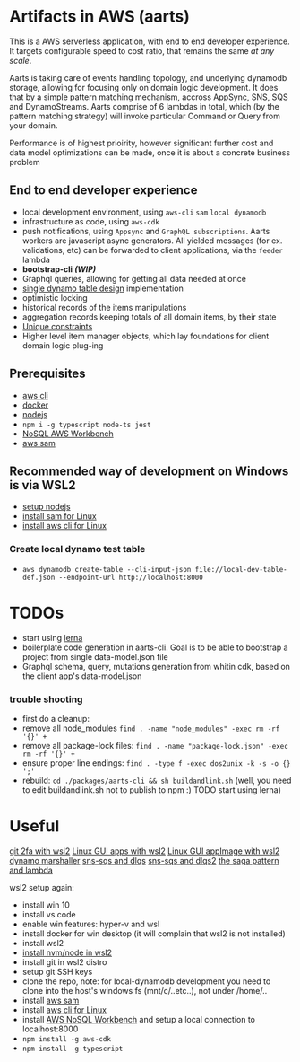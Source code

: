 # Artifacts in AWS (aarts)
This is a AWS serverless application, with end to end developer experience. It targets configurable speed to cost ratio, that remains the same *at any scale*. 

Aarts is taking care of events handling topology, and underlying dynamodb storage, allowing for focusing only on domain logic development. It does that by a simple pattern matching mechanism, accross AppSync, SNS, SQS and DynamoStreams. Aarts comprise of 6 lambdas in total, which (by the pattern matching strategy) will invoke particular Command or Query from your domain.

Performance is of highest prioirity, however significant further cost and data model optimizations can be made, once it is about a concrete business problem

## End to end developer experience
- local development environment, using `aws-cli` `sam` `local dynamodb`
- infrastructure as code, using `aws-cdk`
- push notifications, using `Appsync` and `GraphQL subscriptions`. Aarts workers are javascript async generators. All yielded messages (for ex. validations, etc) can be forwarded to client applications, via the `feeder` lambda
- __bootstrap-cli__ __*(WIP)*__
- Graphql queries, allowing for getting all data needed at once
- [single dynamo table design](https://docs.aws.amazon.com/amazondynamodb/latest/developerguide/bp-general-nosql-design.html#bp-general-nosql-design-concepts) implementation
- optimistic locking
- historical records of the items manipulations
- aggregation records keeping totals of all domain items, by their state
- [Unique constraints](https://aws.amazon.com/blogs/database/simulating-amazon-dynamodb-unique-constraints-using-transactions/)
- Higher level item manager objects, which lay foundations for client domain logic plug-ing

## Prerequisites
- [aws cli](https://docs.aws.amazon.com/cli/latest/userguide/install-cliv2.html)
- [docker](https://docs.docker.com/desktop/)
- [nodejs](https://nodejs.org/en/download/)
- `npm i -g typescript node-ts jest`
- [NoSQL AWS Workbench](https://docs.aws.amazon.com/amazondynamodb/latest/developerguide/workbench.settingup.html)
- [aws sam](https://docs.aws.amazon.com/serverless-application-model/latest/developerguide/serverless-sam-cli-install.html)
## Recommended way of development on Windows is via WSL2
- [setup nodejs](https://docs.microsoft.com/en-us/windows/nodejs/setup-on-wsl2)
- [install sam for Linux](https://docs.aws.amazon.com/serverless-application-model/latest/developerguide/serverless-sam-cli-install.html)
- [install aws cli for Linux](https://docs.aws.amazon.com/cli/latest/userguide/install-cliv2-linux.html#cliv2-linux-install)

### Create local dynamo test table
- `aws dynamodb create-table --cli-input-json file://local-dev-table-def.json --endpoint-url http://localhost:8000`

# TODOs
- start using [lerna](https://github.com/lerna/lerna)
- boilerplate code generation in aarts-cli. Goal is to be able to bootstrap a project from single data-model.json file
- Graphql schema, query, mutations generation from whitin cdk, based on the client app's data-model.json 

### trouble shooting
- first do a cleanup:
- remove all node_modules `find . -name "node_modules" -exec rm -rf '{}' +`
- remove all package-lock files: `find . -name "package-lock.json" -exec rm -rf '{}' +`
- ensure proper line endings: `find . -type f -exec dos2unix -k -s -o {} ';'`
- rebuild: `cd ./packages/aarts-cli && sh buildandlink.sh` (well, you need to edit buildandlink.sh not to publish to npm :) TODO start using lerna)

# Useful
[git 2fa with wsl2](https://gist.github.com/evillgenius75/613a44aa407300a08d0e3faea4c9df6b)
[Linux GUI apps with wsl2](https://techcommunity.microsoft.com/t5/windows-dev-appconsult/running-wsl-gui-apps-on-windows-10/ba-p/1493242)
[Linux GUI appImage with wsl2](https://discourse.appimage.org/t/run-appimage-on-windows/177)
[dynamo marshaller](https://awslabs.github.io/dynamodb-data-mapper-js/packages/dynamodb-data-marshaller/)
[sns-sqs and dlqs](https://aws.amazon.com/blogs/compute/designing-durable-serverless-apps-with-dlqs-for-amazon-sns-amazon-sqs-aws-lambda/)
[sns-sqs and dlqs2](https://lumigo.io/blog/sqs-and-lambda-the-missing-guide-on-failure-modes/)
[the saga pattern and lambda](https://theburningmonk.com/2017/07/applying-the-saga-pattern-with-aws-lambda-and-step-functions/)


wsl2 setup again:
- install win 10
- install vs code
- enable win features: hyper-v and wsl
- install docker for win desktop (it will complain that wsl2 is not installed)
- install wsl2  
- [install nvm/node in wsl2](https://docs.microsoft.com/en-us/windows/nodejs/setup-on-wsl2)
- install git in wsl2 distro
- setup git SSH keys
- clone the repo, note: for local-dynamodb development you need to clone into the host's windows fs (mnt/c/..etc..), not under /home/..
- install [aws sam](https://docs.aws.amazon.com/serverless-application-model/latest/developerguide/serverless-sam-cli-install.html)
- install [aws cli for Linux](https://docs.aws.amazon.com/cli/latest/userguide/install-cliv2-linux.html#cliv2-linux-install)
- install [AWS NoSQL Workbench](https://docs.aws.amazon.com/amazondynamodb/latest/developerguide/workbench.settingup.html) and setup a local connection to localhost:8000
- `npm install -g aws-cdk`
- `npm install -g typescript`